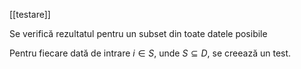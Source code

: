 [[testare]]

Se verifică rezultatul pentru un subset din toate datele posibile

Pentru fiecare dată de intrare $i\in S$, unde $S\subseteq D$, se creează un test.